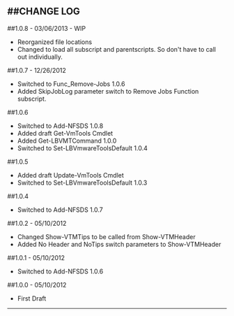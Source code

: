 ##CHANGE LOG
---

##1.0.8 - 03/06/2013 - WIP

* Reorganized file locations
* Changed to load all subscript and parentscripts.  So don't have to call out individually.

##1.0.7 - 12/26/2012

* Switched to Func_Remove-Jobs 1.0.6
* Added SkipJobLog parameter switch to Remove Jobs Function subscript.

##1.0.6

* Switched to Add-NFSDS 1.0.8
* Added draft Get-VmTools Cmdlet
* Added Get-LBVMTCommand 1.0.0
* Switched to Set-LBVmwareToolsDefault 1.0.4

##1.0.5

* Added draft Update-VmTools Cmdlet
* Switched to Set-LBVmwareToolsDefault 1.0.3

##1.0.4

* Switched to Add-NFSDS 1.0.7

##1.0.2 - 05/10/2012

* Changed Show-VTMTips to be called from Show-VTMHeader
* Added No Header and NoTips switch parameters to Show-VTMHeader

##1.0.1 - 05/10/2012

* Switched to Add-NFSDS 1.0.6

##1.0.0 - 05/10/2012

* First Draft

---